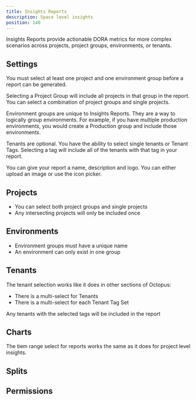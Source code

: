 ```yaml
---
title: Insights Reports
description: Space level insights
position: 140
---
```


Insights Reports provide actionable DORA metrics for more complex scenarios across projects, project groups, environments, or tenants.

## Settings

You must select at least one project and one environment group before a report can be generated.

Selecting a Project Group will include all projects in that group in the report. You can select a combination of project groups and single projects.

Environment groups are unique to Insights Reports. They are a way to logically group environments. For example, if you have multiple production environments, you would create a Production group and include those environments.

Tenants are optional. You have the ability to select single tenants or Tenant Tags. Selecting a tag will include all of the tenants with that tag in your report.

You can give your report a name, description and logo. You can either upload an image or use the icon picker.

## Projects

- You can select both project groups and single projects
- Any intersecting projects will only be included once

## Environments
- Environment groups must have a unique name
- An environment can only exist in one group

## Tenants
The tenant selection works like it does in other sections of Octopus:

- There is a multi-select for Tenants
- There is a multi-select for each Tenant Tag Set

Any tenants with the selected tags will be included in the report

## Charts

The tiem range select for reports works the same as it does for project level insights.

## Splits

## Permissions

